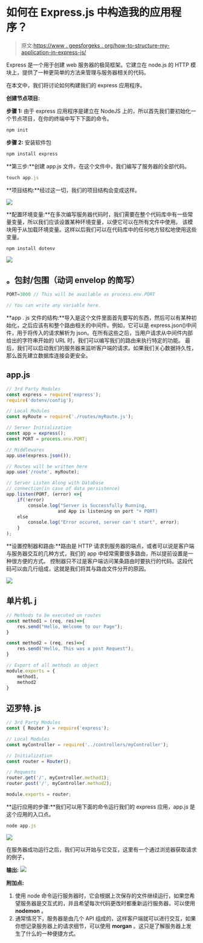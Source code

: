 # 如何在 Express.js 中构造我的应用程序？

> 原文:[https://www . geesforgeks . org/how-to-structure-my-application-in-express-js/](https://www.geeksforgeeks.org/how-to-structure-my-application-in-express-js/)

Express 是一个用于创建 web 服务器的极简框架。它建立在 node.js 的 HTTP 模块上，提供了一种更简单的方法来管理与服务器相关的代码。

在本文中，我们将讨论如何构建我们的 express 应用程序。

**创建节点项目:**

**步骤 1:** 由于 express 应用程序是建立在 NodeJS 上的，所以首先我们要初始化一个节点项目，在你的终端中写下下面的命令。

```js
npm init
```

**步骤 2:** 安装软件包

```js
npm install express
```

**第三步:**创建 app.js 文件。在这个文件中，我们编写了服务器的全部代码。

```js
touch app.js
```

**项目结构:**经过这一切，我们的项目结构会变成这样。

![](img/7fe848d4e8d4541e961ede7168b181ef.png)

**配置环境变量:**在多次编写服务器代码时，我们需要在整个代码库中有一些常量变量，所以我们应该设置某种环境变量，以便它可以在所有文件中使用。
该模块用于从加载环境变量。这样以后我们可以在代码库中的任何地方轻松地使用这些变量。

```js
npm install dotenv 
```

![](img/81e6fdfeac958e40ae7c447e1189bdb4.png)

## 。包封/包围（动词 envelop 的简写）

```js
PORT=3000 // This will be available as process.env.PORT

// You can write any variable here.
```

**app . js 文件的结构:**导入是这个文件里面首先要写的东西，然后可以有某种初始化，之后应该有和整个路由相关的中间件。例如，它可以是 express.json()中间件，用于将传入的请求解析为 json。在所有这些之后，当用户请求从中间件内部给出的字符串开始的 URL 时，我们可以编写我们的路由来执行特定的功能。
最后，我们可以启动我们的服务器来监听客户端的请求。如果我们关心数据持久性，那么首先建立数据库连接会更安全。

## app.js

```js
// 3rd Party Modules
const express = require('express');
require('dotenv/config');

// Local Modules
const myRoute = require('./routes/myRoute.js');

// Server Initialization
const app = express();
const PORT = process.env.PORT;

// Middlewares
app.use(express.json());

// Routes will be written here
app.use('/route', myRoute); 

// Server Listen Along with Database 
// connection(in case of data persistence)
app.listen(PORT, (error) =>{
    if(!error)
        console.log("Server is Successfully Running, 
                   and App is listening on port "+ PORT)
    else 
        console.log("Error occured, server can't start", error);
    }
);
```

**设置控制器和路由:**路由是 HTTP 请求到服务器的端点，或者可以说是客户端与服务器交互的几种方式，我们的 app 中经常需要很多路由，所以提前设置是一种很方便的方式。
控制器只不过是客户端访问某条路由时要执行的代码。这段代码可以由几行组成，这就是我们将其与路由文件分开的原因。

![](img/baae57422b01dab33f5318432d503c6a.png)

## 单片机. j

```js
// Methods to be executed on routes
const method1 = (req, res)=>{
    res.send("Hello, Welcome to our Page");
}

const method2 = (req, res)=>{
    res.send("Hello, This was a post Request");
}

// Export of all methods as object
module.exports = {
    method1,
    method2
}
```

## 迈罗特. js

```js
// 3rd Party Modules
const { Router } = require('express');

// Local Modules
const myController = require('../controllers/myController');

// Initialization
const router = Router();

// Requests 
router.get('/', myController.method1);
router.post('/', myController.method2);

module.exports = router;
```

**运行应用的步骤:**我们可以用下面的命令运行我们的 express 应用，app.js 是这个应用的入口点。

```js
node app.js
```

![](img/b174a385a6fccad64f2393b576db5190.png)

在服务器成功运行之后，我们可以开始与它交互，这里有一个通过浏览器获取请求的例子，

**输出:**
![](img/b9e9be377d8152e2fdee3df3888fde50.png)

**附加点:**

1.  使用 node 命令运行服务器时，它会根据上次保存的文件继续运行，如果您希望服务器是交互式的，并且希望每次代码更改时都重新运行服务器，可以使用 **nodemon** 。
2.  通常情况下，服务器是由几个 API 组成的，这样客户端就可以进行交互，如果你想记录服务器上的请求细节，可以使用 **morgan** 。这只是了解服务器上发生了什么的一种便捷方式。
